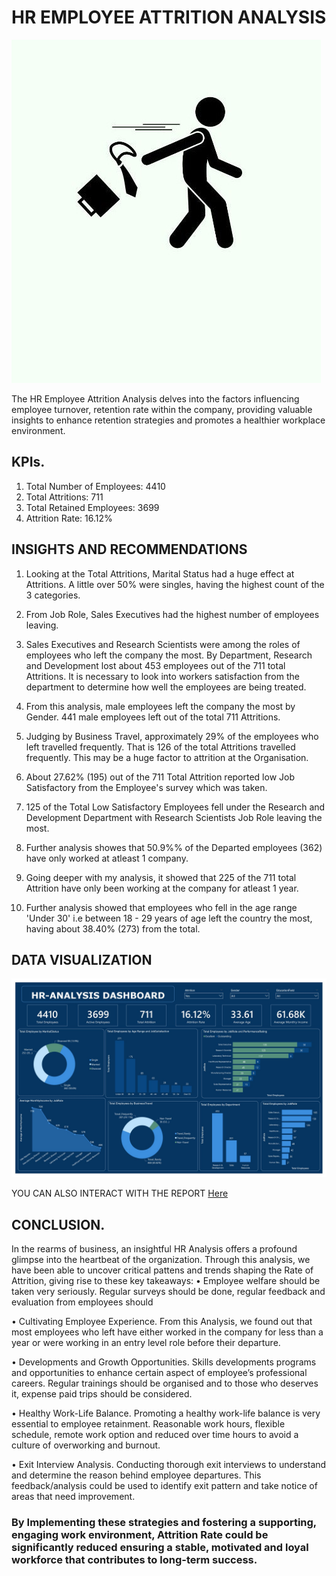 # HR EMPLOYEE ATTRITION ANALYSIS
![](Icon.jpg)

The HR Employee Attrition Analysis delves into the factors influencing employee turnover, retention rate within the company, providing valuable insights to enhance retention strategies and promotes a healthier workplace environment.

## KPIs. 
1. Total Number of Employees: 4410
2. Total Attritions: 711
3. Total Retained Employees: 3699
4. Attrition Rate: 16.12%

## INSIGHTS AND RECOMMENDATIONS 
  1.	Looking at the Total Attritions, Marital Status had a huge effect at Attritions. A little over 50% were singles, having the highest count of the 3 categories.

  2.	From Job Role, Sales Executives had the highest number of employees leaving. 

  3.	Sales Executives and Research Scientists were among the roles of employees who left the company the most. By Department, Research and Development lost about 453 employees                 out of the 711 total Attritions. It is necessary to look into workers satisfaction from the department to determine how well the employees are being treated.

  4.	From this analysis, male employees left the company the most by Gender. 441 male employees left out of the total 711 Attritions.

  5.	Judging by Business Travel, approximately 29% of the employees who left travelled frequently. That is 126 of the total Attritions travelled frequently. This may be a huge factor to       attrition at the Organisation.
     
  6.  About 27.62% (195) out of the 711 Total Attrition reported low Job Satisfactory from the Employee's survey which was taken.
    
  7.  125 of the Total Low Satisfactory Employees fell under the Research and Development Department with Research Scientists Job Role leaving the most.
      
  8.	Further analysis showes that 50.9%% of the Departed employees (362) have only worked at atleast 1 company.
     
  9.	Going deeper with my analysis, it showed that 225 of the 711 total Attrition have only been working at the company for atleast 1 year.

  10.	Further analysis showed that employees who fell in the age range 'Under 30' i.e between 18 - 29 years of age left the country the most, having about 38.40% (273) from the total.

## DATA VISUALIZATION 
![](dashboard.jpg)    


YOU CAN ALSO INTERACT WITH THE REPORT [Here](https://app.powerbi.com/groups/me/reports/7e062aa4-6431-4234-b9b5-b619e0397291/ReportSection?experience=power-bi)

## CONCLUSION.
 
 In the rearms of business, an insightful HR Analysis offers a profound glimpse into the heartbeat of the organization. Through this analysis, we have been able to uncover critical pattens and trends shaping the Rate of Attrition, giving rise to these key takeaways:
  •	Employee welfare should be taken very seriously. Regular surveys should be done, regular feedback and evaluation from employees should 
  
  •	Cultivating Employee Experience. From this Analysis, we found out that most employees who left have either worked in the company for less than a year or were working in an entry         level role before their departure. 
  
  •	Developments and Growth Opportunities. Skills developments programs and opportunities to enhance certain aspect of employee’s professional careers. Regular trainings should be           organised and to those who deserves it, expense paid trips should be considered.   
  
  •	Healthy Work-Life Balance. Promoting a healthy work-life balance is very essential to employee retainment. Reasonable work hours, flexible schedule, remote work option and reduced       over time hours to avoid a culture of overworking and burnout. 
  
  •	Exit Interview Analysis. Conducting thorough exit interviews to understand and determine the reason behind employee departures. This feedback/analysis could be used to identify exit   pattern and take notice of areas that need improvement. 
  
### By Implementing these strategies and fostering a supporting, engaging work environment, Attrition Rate could be significantly reduced ensuring a stable, motivated and loyal workforce that contributes to long-term success.
